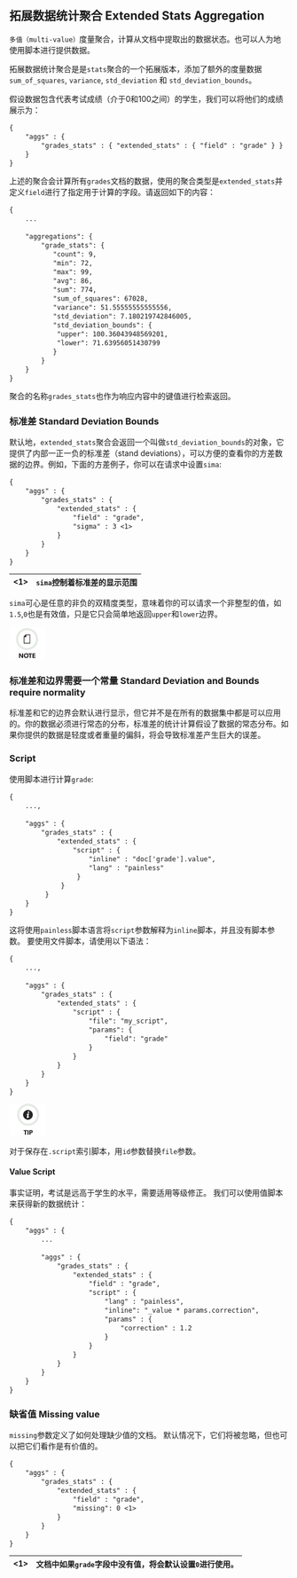 ## 拓展数据统计聚合 Extended Stats Aggregation

`多值（multi-value）`度量聚合，计算从文档中提取出的数据状态。也可以人为地使用脚本进行提供数据。

拓展数据统计聚合是是`stats`聚合的一个拓展版本，添加了额外的度量数据 `sum_of_squares`, `variance`, `std_deviation` 和 `std_deviation_bounds`。

假设数据包含代表考试成绩（介于0和100之间）的学生，我们可以将他们的成绩展示为：    
    
    {
        "aggs" : {
            "grades_stats" : { "extended_stats" : { "field" : "grade" } }
        }
    }

上述的聚合会计算所有`grades`文档的数据，使用的聚合类型是`extended_stats`并定义`field`进行了指定用于计算的字段。请返回如下的内容：
    
    {
        ...
    
        "aggregations": {
            "grade_stats": {
               "count": 9,
               "min": 72,
               "max": 99,
               "avg": 86,
               "sum": 774,
               "sum_of_squares": 67028,
               "variance": 51.55555555555556,
               "std_deviation": 7.180219742846005,
               "std_deviation_bounds": {
                "upper": 100.36043948569201,
                "lower": 71.63956051430799
               }
            }
        }
    }

聚合的名称`grades_stats`也作为响应内容中的键值进行检索返回。

### 标准差 Standard Deviation Bounds 
默认地，`extended_stats`聚合会返回一个叫做`std_deviation_bounds`的对象，它提供了内部一正一负的标准差（stand deviations），可以方便的查看你的方差数据的边界。例如，下面的方差例子，你可以在请求中设置`sima`:
    
    
    {
        "aggs" : {
            "grades_stats" : {
                "extended_stats" : {
                    "field" : "grade",
                    "sigma" : 3 <1>
                }
            }
        }
    }

<1>| `sima`控制着标准差的显示范围
---|---    

`sima`可心是任意的非负的双精度类型，意味着你的可以请求一个非整型的值，如`1.5`,`0`也是有效值，只是它只会简单地返回`upper`和`lower`边界。

![Note](/images/icons/note.png)

### 标准差和边界需要一个常量 Standard Deviation and Bounds require normality

标准差和它的边界会默认进行显示，但它并不是在所有的数据集中都是可以应用的。你的数据必须进行常态的分布，标准差的统计计算假设了数据的常态分布。如果你提供的数据是轻度或者重量的偏斜，将会导致标准差产生巨大的误差。

### Script

使用脚本进行计算`grade`:
    
    
    {
        ...,
    
        "aggs" : {
            "grades_stats" : {
                "extended_stats" : {
                    "script" : {
                        "inline" : "doc['grade'].value",
                        "lang" : "painless"
                     }
                 }
             }
        }
    }


这将使用`painless`脚本语言将`script`参数解释为`inline`脚本，并且没有脚本参数。 要使用文件脚本，请使用以下语法：
    
    
    {
        ...,
    
        "aggs" : {
            "grades_stats" : {
                "extended_stats" : {
                    "script" : {
                        "file": "my_script",
                        "params": {
                            "field": "grade"
                        }
                    }
                }
            }
        }
    }

![Tip](/images/icons/tip.png)

对于保存在`.script`索引脚本，用`id`参数替换`file`参数。

#### Value Script

事实证明，考试是远高于学生的水平，需要适用等级修正。 我们可以使用值脚本来获得新的数据统计：
    
    
    {
        "aggs" : {
            ...
    
            "aggs" : {
                "grades_stats" : {
                    "extended_stats" : {
                        "field" : "grade",
                        "script" : {
                            "lang" : "painless",
                            "inline": "_value * params.correction",
                            "params" : {
                                "correction" : 1.2
                            }
                        }
                    }
                }
            }
        }
    }

### 缺省值 Missing value

`missing`参数定义了如何处理缺少值的文档。 默认情况下，它们将被忽略，但也可以把它们看作是有价值的。
    
    
    {
        "aggs" : {
            "grades_stats" : {
                "extended_stats" : {
                    "field" : "grade",
                    "missing": 0 <1>
                }
            }
        }
    }

<1>|  文档中如果`grade`字段中没有值，将会默认设置`0`进行使用。
---|---
